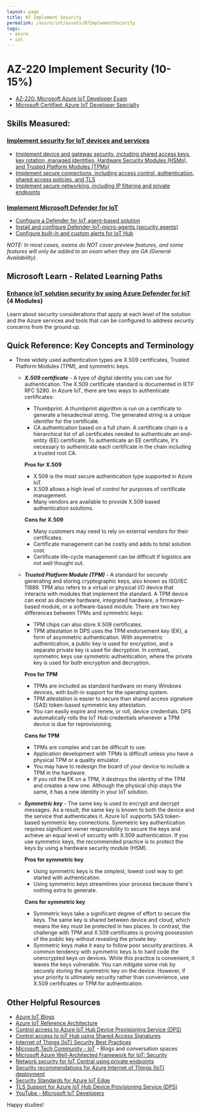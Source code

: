 ```yaml
---
layout: page
title: 07 Implement Security
permalink: /azure/iot/assets/07ImplementSecurity
tags: 
 - azure
 - iot
---
```


# AZ-220 Implement Security (10-15%)

* [AZ-220: Microsoft Azure IoT Developer Exam](https://docs.microsoft.com/en-us/learn/certifications/exams/az-220)
* [Microsoft Certified: Azure IoT Developer Specialty](https://docs.microsoft.com/en-us/learn/certifications/azure-iot-developer-specialty)

## Skills Measured:
### [Implement security for IoT devices and services](https://docs.microsoft.com/azure/architecture/framework/iot/iot-security?wt.mc_id=eventspg_16482_webpage_reactor)

* [Implement device and gateway security, including shared access keys, key rotation, managed identities, Hardware Security Modules (HSMs), and Trusted Platform Modules (TPMs)](https://docs.microsoft.com/azure/iot-fundamentals/iot-security-deployment?wt.mc_id=eventspg_16482_webpage_reactor)
* [Implement secure connections, including access control, authentication, shared access policies, and TLS](https://docs.microsoft.com/azure/iot-hub/iot-hub-devguide-security?wt.mc_id=eventspg_16482_webpage_reactor)
* [Implement secure networking, including IP filtering and private endpoints](https://docs.microsoft.com/azure/iot-hub/virtual-network-support?wt.mc_id=eventspg_16482_webpage_reactor)

### [Implement Microsoft Defender for IoT](https://docs.microsoft.com/azure/defender-for-iot/organizations/overview?wt.mc_id=eventspg_16482_webpage_reactor) 

* [Configure a Defender for IoT agent-based solution](https://docs.microsoft.com/azure/defender-for-iot/device-builders/tutorial-configure-agent-based-solution?wt.mc_id=eventspg_16482_webpage_reactor)
* [Install and configure Defender-IoT-micro-agents (security agents)](https://docs.microsoft.com/azure/defender-for-iot/device-builders/concept-security-module?wt.mc_id=eventspg_16482_webpage_reactor)
* [Configure built-in and custom alerts for IoT Hub](https://docs.microsoft.com/azure/defender-for-iot/device-builders/concept-security-alerts?wt.mc_id=eventspg_16482_webpage_reactor)

*NOTE: In most cases, exams do NOT cover preview features, and some features will only be added to an exam when they are GA (General Availability).*

## Microsoft Learn - Related Learning Paths

### [Enhance IoT solution security by using Azure Defender for IoT](https://docs.microsoft.com/learn/paths/enhance-iot-solution-security-by-using-azure-defender/?wt.mc_id=eventspg_16482_webpage_reactor) (4 Modules)

Learn about security considerations that apply at each level of the solution and the Azure services and tools that can be configured to address security concerns from the ground up.
  
## Quick Reference: Key Concepts and Terminology
* Three widely used authentication types are X.509 certificates, Trusted Platform Modules (TPM), and symmetric keys.
  * ***X.509 certificate*** - A type of digital identity you can use for authentication. The X.509 certificate standard is documented in IETF RFC 5280. In Azure IoT, there are two ways to authenticate certificates:
    * Thumbprint. A thumbprint algorithm is run on a certificate to generate a hexadecimal string. The generated string is a unique identifer for the certificate.
    * CA authentication based on a full chain. A certificate chain is a hierarchical list of all certificates needed to authenticate an end-entity (EE) certificate. To authenticate an EE certificate, it's necessary to authenticate each certificate in the chain including a trusted root CA.
    
    **Pros for X.509**
      * X.509 is the most secure authentication type supported in Azure IoT.
      * X.509 allows a high level of control for purposes of certificate management.
      * Many vendors are available to provide X.509 based authentication solutions.
    
    **Cons for X.509**
      * Many customers may need to rely on external vendors for their certificates.
      * Certificate management can be costly and adds to total solution cost.
      * Certificate life-cycle management can be difficult if logistics are not well thought out.

  * ***Trusted Platform Module (TPM)*** - A standard for securely generating and storing cryptographic keys, also known as ISO/IEC 11889. TPM also refers to a virtual or physical I/O device that interacts with modules that implement the standard. A TPM device can exist as discrete hardware, integrated hardware, a firmware-based module, or a software-based module. There are two key differences between TPMs and symmetric keys:
      * TPM chips can also store X.509 certificates.
      * TPM attestation in DPS uses the TPM endorsement key (EK), a form of asymmetric authentication. With asymmetric authentication, a public key is used for encryption, and a separate private key is used for decryption. In contrast, symmetric keys use symmetric authentication, where the private key is used for both encryption and decryption.

    **Pros for TPM**
      * TPMs are included as standard hardware on many Windows devices, with built-in support for the operating system.
      * TPM attestation is easier to secure than shared access signature (SAS) token-based symmetric key attestation.
      * You can easily expire and renew, or roll, device credentials. DPS automatically rolls the IoT Hub credentials whenever a TPM device is due for reprovisioning.

    **Cons for TPM**
      * TPMs are complex and can be difficult to use.
      * Application development with TPMs is difficult unless you have a physical TPM or a quality emulator.
      * You may have to redesign the board of your device to include a TPM in the hardware.
      * If you roll the EK on a TPM, it destroys the identity of the TPM and creates a new one. Although the physical chip stays the same, it has a new identity in your IoT solution.

  * ***Symmetric key*** - The same key is used to encrypt and decrypt messages. As a result, the same key is known to both the device and the service that authenticates it. Azure IoT supports SAS token-based symmetric key connections. Symmetric key authentication requires significant owner responsibility to secure the keys and achieve an equal level of security with X.509 authentication. If you use symmetric keys, the recommended practice is to protect the keys by using a hardware security module (HSM).

    **Pros for symmetric key**
      * Using symmetric keys is the simplest, lowest cost way to get started with authentication.
      * Using symmetric keys streamlines your process because there's nothing extra to generate.
    
    **Cons for symmetric key**
      * Symmetric keys take a significant degree of effort to secure the keys. The same key is shared between device and cloud, which means the key must be protected in two places. In contrast, the challenge with TPM and X.509 certificates is proving possession of the public key without revealing the private key.
      * Symmetric keys make it easy to follow poor security practices. A common tendency with symmetric keys is to hard code the unencrypted keys on devices. While this practice is convenient, it leaves the keys vulnerable. You can mitigate some risk by securely storing the symmetric key on the device. However, if your priority is ultimately security rather than convenience, use X.509 certificates or TPM for authentication.   
      
## Other Helpful Resources

* [Azure IoT Blogs](https://azure.microsoft.com/blog/topics/internet-of-things?wt.mc_id=eventspg_16482_webpage_reactor)
* [Azure IoT Reference Architecture](https://docs.microsoft.com/azure/architecture/reference-architectures/iot?wt.mc_id=eventspg_16482_webpage_reactor)
* [Control access to Azure IoT Hub Device Provisioning Service (DPS)](https://docs.microsoft.com/azure/iot-dps/concepts-control-access-dps?wt.mc_id=eventspg_16482_webpage_reactor)
* [Control access to IoT Hub using Shared Access Signatures](https://docs.microsoft.com/azure/iot-hub/iot-hub-dev-guide-sas?wt.mc_id=eventspg_16482_webpage_reactor)
* [Internet of Things (IoT) Security Best Practices](https://docs.microsoft.com/azure/iot-fundamentals/iot-security-best-practices?wt.mc_id=eventspg_16482_webpage_reactor)
* [Microsoft Tech Community - IoT](https://techcommunity.microsoft.com/t5/internet-of-things-iot/ct-p/IoT?wt.mc_id=eventspg_16482_webpage_reactor) - Blogs and conversation spaces
* [Microsoft Azure Well-Architected Framework for IoT: Security](https://docs.microsoft.com/azure/architecture/framework/iot/iot-security?wt.mc_id=eventspg_16482_webpage_reactor)
* [Network security for IoT Central using private endpoints](https://docs.microsoft.com/azure/iot-central/core/concepts-private-endpoints?wt.mc_id=eventspg_16482_webpage_reactor)
* [Security recommendations for Azure Internet of Things (IoT) deployment](https://docs.microsoft.com/azure/iot-fundamentals/security-recommendations?wt.mc_id=eventspg_16482_webpage_reactor)
* [Security Standards for Azure IoT Edge](https://docs.microsoft.com/azure/iot-edge/security?wt.mc_id=eventspg_16482_webpage_reactor)
* [TLS Support for Azure IoT Hub Device Provisioning Service (DPS)](https://docs.microsoft.com/azure/iot-dps/tls-support?wt.mc_id=eventspg_16482_webpage_reactor)
* [YouTube - Microsoft IoT Developers](https://www.youtube.com/channel/UCL7wy-iy_V76xxPnrIzGOZQ?wt.mc_id=eventspg_16482_webpage_reactor?wt.mc_id=eventspg_16482_webpage_reactor)

Happy studies!
